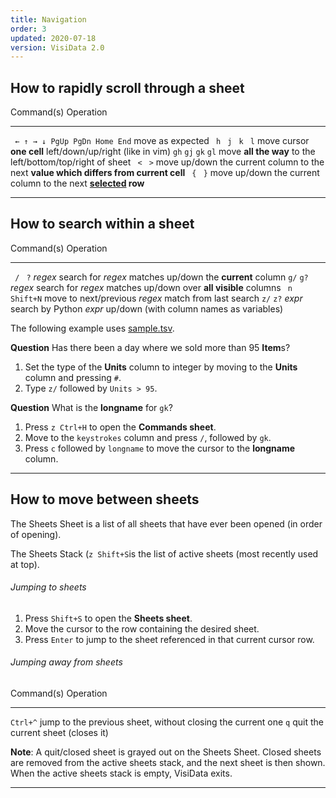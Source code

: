 ```yaml
---
title: Navigation
order: 3
updated: 2020-07-18
version: VisiData 2.0
---
```



## How to rapidly scroll through a sheet

Command(s)                    Operation
--------------                ---------------
` ← ↑ → ↓ PgUp PgDn Home End` move as expected
` h`  ` j`  ` k`  ` l`        move cursor **one cell** left/down/up/right (like in vim)
`gh`  `gj`  `gk`  `gl`        move **all the way** to the left/bottom/top/right of sheet
` <`  ` >`                    move up/down the current column to the next **value which differs from current cell**
` {`  ` }`                    move up/down the current column to the next **[selected](/docs/rows#subset) row**

---

## How to search within a sheet

Command(s)              Operation
--------------          ---------------
` /`  ` ?` *regex*      search for *regex* matches up/down the **current** column
`g/`  `g?` *regex*      search for *regex* matches up/down over **all visible** columns
` n`  `Shift+N`              move to next/previous *regex* match from last search
`z/`  `z?` *expr*       search by Python *expr* up/down (with column names as variables)

The following example uses [sample.tsv](https://raw.githubusercontent.com/saulpw/visidata/stable/sample_data/sample.tsv).

**Question** Has there been a day where we sold more than 95 **Item**s?

1. Set the type of the **Units** column to integer by moving to the **Units** column and pressing `#`.
2. Type `z/` followed by `Units > 95`.

**Question** What is the **longname** for `gk`?

1. Press `z Ctrl+H` to open the **Commands sheet**.
2. Move to the `keystrokes` column and press `/`, followed by `gk`.
3. Press `c` followed by `longname` to move the cursor to the **longname** column.

---

## How to move between sheets

The Sheets Sheet is a list of all sheets that have ever been opened (in order of opening).

The Sheets Stack (`z Shift+S`is the list of active sheets (most recently used at top).

###### Jumping to sheets

1. Press `Shift+S` to open the **Sheets sheet**.
2. Move the cursor to the row containing the desired sheet.
3. Press `Enter` to jump to the sheet referenced in that current cursor row.

###### Jumping away from sheets

Command(s)              Operation
--------------          ---------------
`Ctrl+^`                jump to the previous sheet, without closing the current one
`q`                     quit the current sheet (closes it)

**Note**: A quit/closed sheet is grayed out on the Sheets Sheet.
Closed sheets are removed from the active sheets stack, and the next sheet is then shown.  When the active sheets stack is empty, VisiData exits.

---
